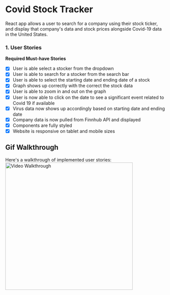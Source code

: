 # Covid Stock Tracker

React app allows a user to search for a company using their stock ticker, and display that company's data and stock prices alongside Covid-19 data in the United States.

### 1. User Stories

**Required Must-have Stories**

- [x] User is able select a stocker from the dropdown  
- [x] User is able to search for a stocker from the search bar
- [x] User is able to select the starting date and ending date of a stock
- [x] Graph shows up correctly with the correct the stock data
- [x] User is able to zoom in and out on the graph  
- [x] User is now able to click on the date to see a significant event related to Covid 19 if available 
- [x] Virus data now shows up accordingly based on starting date and ending date
- [x] Company data is now pulled from Finnhub API and displayed 
- [x] Components are fully styled
- [x] Website is responsive on tablet and mobile sizes

## Gif Walkthrough

Here's a walkthrough of implemented user stories:
<img src='Demo.gif?raw=true' title='Video Walkthrough' width='400' alt='Video Walkthrough' />

